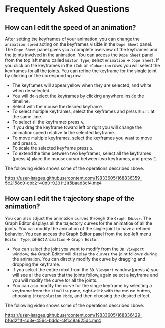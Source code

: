 # Frequentely Asked Questions

## How can I edit the speed of an animation?

After setting the keyframes of your animation, you can change the `animation speed` acting on the keyframes visible in the `Dope Sheet` panel.
The `Dope Sheet` panel gives you a complete overview of the keyframes and the joints involved in the animation. You can access the `Dope Sheet` panel from the top left menu called `Editor Type`, select `Animation` -> `Dope Sheet`.
If you click on the keyframes in the `iCub` or `iCubAction` rows you will select the keyframes for all the joints. You can refine the keyframe for the single joint by clicking on the corresponding row.

- The keyframes will appear yellow when they are selected, and white when de-selected.
- You will de-select the keyframes by clicking anywhere inside the timeline.
- Select with the mouse the desired keyframe.
- To select multiple keyframes, select the keyframes and press `Shift` at the same time.
- To select all the keyframes press `A`.
- If you drag the keyframe toward left or right you will change the animation speed relative to the selected keyframe.
- To move multiple keyframes, select the keyframes you want to move and press `G`.
- To scale the selected keyframe press `S`.
- To extend the time between two keyframes, select all the keyframes (press `A`) place the mouse cursor between two keyframes, and press `E`.


The following video shows some of the operations described above.


https://user-images.githubusercontent.com/19833605/168836359-5c2158c9-cbb2-40d0-9231-21f5baad3cf4.mp4

## How can I edit the trajectory shape of the animation?

You can also adjust the animation curves through the `Graph Editor`. The Graph Editor displays all the trajectory curves for the animation of all the joints. You can modify the animation of the single joint to have a refined behavior. You can access the Graph Editor panel from the top-left menu `Editor Type`, select `Animation` -> `Graph Editor`.

- You can select the joint you want to modify from the `3D Viewport` window, the Graph Editor will display the curves the joint follows during the animation. You can directly modify the curve by dragging and dropping the keyframe.
- If you select the entire robot from the `3D Viewport` window (press `A`) you will see all the curves that the joints follow, again select a keyframe and you will modify the curve for all the joints.
- You can also modify the curve for the single keyframe by selecting a keyframe from the `Timeline` pane, right-click with the mouse button, choosing `Interpolation Mode`, and then choosing the desired effect.

The following video shows some of the operations described above.

https://user-images.githubusercontent.com/19833605/168836429-bf6d2f1f-cd3e-456c-bddc-c8fcc8a625dc.mp4
